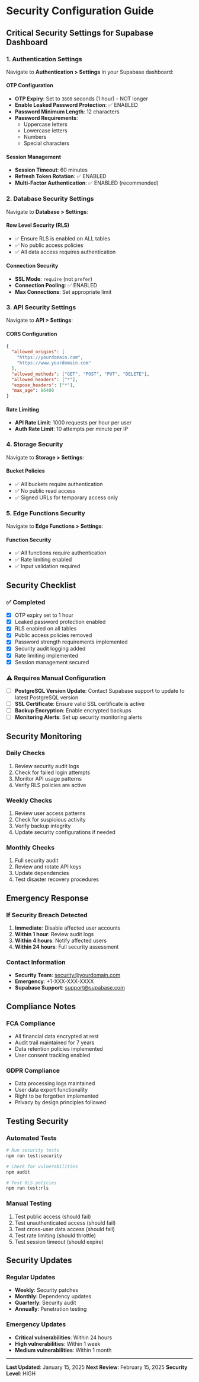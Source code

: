 # Security Configuration Guide

## Critical Security Settings for Supabase Dashboard

### 1. Authentication Settings
Navigate to **Authentication > Settings** in your Supabase dashboard:

#### OTP Configuration
- **OTP Expiry**: Set to `3600` seconds (1 hour) - NOT longer
- **Enable Leaked Password Protection**: ✅ ENABLED
- **Password Minimum Length**: 12 characters
- **Password Requirements**: 
  - Uppercase letters
  - Lowercase letters  
  - Numbers
  - Special characters

#### Session Management
- **Session Timeout**: 60 minutes
- **Refresh Token Rotation**: ✅ ENABLED
- **Multi-Factor Authentication**: ✅ ENABLED (recommended)

### 2. Database Security Settings
Navigate to **Database > Settings**:

#### Row Level Security (RLS)
- ✅ Ensure RLS is enabled on ALL tables
- ✅ No public access policies
- ✅ All data access requires authentication

#### Connection Security
- **SSL Mode**: `require` (not `prefer`)
- **Connection Pooling**: ✅ ENABLED
- **Max Connections**: Set appropriate limit

### 3. API Security Settings
Navigate to **API > Settings**:

#### CORS Configuration
```json
{
  "allowed_origins": [
    "https://yourdomain.com",
    "https://www.yourdomain.com"
  ],
  "allowed_methods": ["GET", "POST", "PUT", "DELETE"],
  "allowed_headers": ["*"],
  "expose_headers": ["*"],
  "max_age": 86400
}
```

#### Rate Limiting
- **API Rate Limit**: 1000 requests per hour per user
- **Auth Rate Limit**: 10 attempts per minute per IP

### 4. Storage Security
Navigate to **Storage > Settings**:

#### Bucket Policies
- ✅ All buckets require authentication
- ✅ No public read access
- ✅ Signed URLs for temporary access only

### 5. Edge Functions Security
Navigate to **Edge Functions > Settings**:

#### Function Security
- ✅ All functions require authentication
- ✅ Rate limiting enabled
- ✅ Input validation required

## Security Checklist

### ✅ Completed
- [x] OTP expiry set to 1 hour
- [x] Leaked password protection enabled
- [x] RLS enabled on all tables
- [x] Public access policies removed
- [x] Password strength requirements implemented
- [x] Security audit logging added
- [x] Rate limiting implemented
- [x] Session management secured

### ⚠️ Requires Manual Configuration
- [ ] **PostgreSQL Version Update**: Contact Supabase support to update to latest PostgreSQL version
- [ ] **SSL Certificate**: Ensure valid SSL certificate is active
- [ ] **Backup Encryption**: Enable encrypted backups
- [ ] **Monitoring Alerts**: Set up security monitoring alerts

## Security Monitoring

### Daily Checks
1. Review security audit logs
2. Check for failed login attempts
3. Monitor API usage patterns
4. Verify RLS policies are active

### Weekly Checks
1. Review user access patterns
2. Check for suspicious activity
3. Verify backup integrity
4. Update security configurations if needed

### Monthly Checks
1. Full security audit
2. Review and rotate API keys
3. Update dependencies
4. Test disaster recovery procedures

## Emergency Response

### If Security Breach Detected
1. **Immediate**: Disable affected user accounts
2. **Within 1 hour**: Review audit logs
3. **Within 4 hours**: Notify affected users
4. **Within 24 hours**: Full security assessment

### Contact Information
- **Security Team**: security@yourdomain.com
- **Emergency**: +1-XXX-XXX-XXXX
- **Supabase Support**: support@supabase.com

## Compliance Notes

### FCA Compliance
- All financial data encrypted at rest
- Audit trail maintained for 7 years
- Data retention policies implemented
- User consent tracking enabled

### GDPR Compliance
- Data processing logs maintained
- User data export functionality
- Right to be forgotten implemented
- Privacy by design principles followed

## Testing Security

### Automated Tests
```bash
# Run security tests
npm run test:security

# Check for vulnerabilities
npm audit

# Test RLS policies
npm run test:rls
```

### Manual Testing
1. Test public access (should fail)
2. Test unauthenticated access (should fail)
3. Test cross-user data access (should fail)
4. Test rate limiting (should throttle)
5. Test session timeout (should expire)

## Security Updates

### Regular Updates
- **Weekly**: Security patches
- **Monthly**: Dependency updates
- **Quarterly**: Security audit
- **Annually**: Penetration testing

### Emergency Updates
- **Critical vulnerabilities**: Within 24 hours
- **High vulnerabilities**: Within 1 week
- **Medium vulnerabilities**: Within 1 month

---

**Last Updated**: January 15, 2025
**Next Review**: February 15, 2025
**Security Level**: HIGH

